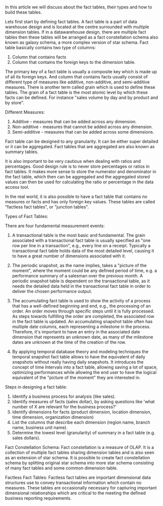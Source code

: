 In this article we will discuss about the fact tables, their types and how to build these tables. 

Lets first start by defining fact tables. A fact table is a part of data warehouse design and is located at the centre surrounded with multiple dimension tables. If in a datawarehouse design, there are multiple fact tables then these tables will be arranged as a fact constellation schema also known as galaxy schema, a more complex version of star schema. Fact table basically contains two type of columns:
1. Column that contains facts
2. Column that contains the foreign keys to the dimension table.

The primary key of a fact table is usually a composite key which is made up of all its foreign keys. And column that contains facts usually consist of different type of measures like additive, non-additive, and semi-additive measures. There is another term called grain which is used to define these tables. The grain of a fact table is the most atomic level by which these facts can be defined. For instance "sales volume by day and by product and by store". 

Different Measures:
1. Additive - measures that can be added across any dimension.
2. Non-additive - measures that cannot be added across any dimension.
3. Semi-additive - measures that can be added across some dimensions.

Fact table can be designed to any granularity. It can be either super detailed or it can be aggregated. Fact tables that are aggregated are also known as summary tables. 

It is also important to be very cautious when dealing with ratios and percentages. Good design rule is to never store percentages or ratios in fact tables. It makes more sense to store the numerator and denominator in the fact table, which then can be aggregated and the aggregated stored values can then be used for calculating the ratio or percentage in the data access tool.

In the real world, it is also possible to have a fact table that contains no measures or facts and has only foreign key values. These tables are called "factless fact tables", or "junction tables".

Types of Fact Tables:

There are four fundamental measurement events:
1. A transactional table is the most basic and fundamental. The grain associated with a transactional fact table is usually specified as "one row per line in a transaction", e.g., every line on a receipt. Typically a transactional fact table holds data of the most detailed level, causing it to have a great number of dimensions associated with it.

2. The periodic snapshot, as the name implies, takes a "picture of the moment", where the moment could be any defined period of time, e.g. a performance summary of a salesman over the previous month. A periodic snapshot table is dependent on the transactional table, as it needs the detailed data held in the transactional fact table in order to deliver the chosen performance output.

3. The accumulating fact table is used to show the activity of a process that has a well-defined beginning and end, e.g., the processing of an order. An order moves through specific steps until it is fully processed. As steps towards fulfilling the order are completed, the associated row in the fact table is updated. An accumulating snapshot table often has multiple date columns, each representing a milestone in the process. Therefore, it's important to have an entry in the associated date dimension that represents an unknown date, as many of the milestone dates are unknown at the time of the creation of the row.

4. By applying temporal database theory and modeling techniques the temporal snapshot fact table allows to have the equivalent of daily snapshots without really having daily snapshots. It introduces the concept of time Intervals into a fact table, allowing saving a lot of space, optimizing performances while allowing the end user to have the logical equivalent of the "picture of the moment" they are interested in.

Steps in designing a fact table:
1. Identify a business process for analysis (like sales).
2. Identify measures of facts (sales dollar), by asking questions like 'what number of X are relevant for the business process?'
3. Identify dimensions for facts (product dimension, location dimension, time dimension, organization dimension)
4. List the columns that describe each dimension (region name, branch name, business unit name).
5. Determine the lowest level (granularity) of summary in a fact table (e.g. sales dollars).


Fact Constellation Schema: Fact constellation is a measure of OLAP. It is a collection of multiple fact tables sharing dimension tables and is also seen as an extension of star schema. It is possible to create fact constellation schema by splitting original star schema into more star schema consisting of many fact tables and some common dimension table.

Factless Fact Tables: Factless fact tables are important dimensional data structures use to convey transactional information which contain no measures. These tables are occasionally necessary for capturing important dimensional relationships which are critical to the meeting the defined business reporting requirements.